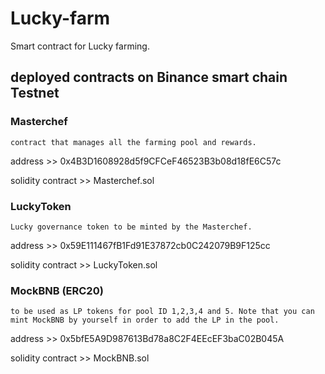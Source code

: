 # Lucky-farm

Smart contract for Lucky farming.

## deployed contracts on Binance smart chain Testnet

  ### Masterchef 
  
    contract that manages all the farming pool and rewards.
    
  address >> 0x4B3D1608928d5f9CFCeF46523B3b08d18fE6C57c
  
  solidity contract >> Masterchef.sol
  
  ### LuckyToken
  
    Lucky governance token to be minted by the Masterchef.
    
  address >> 0x59E111467fB1Fd91E37872cb0C242079B9F125cc
  
  solidity contract >> LuckyToken.sol
  
  ### MockBNB (ERC20) 
    
    to be used as LP tokens for pool ID 1,2,3,4 and 5. Note that you can mint MockBNB by yourself in order to add the LP in the pool.
    
  address >> 0x5bfE5A9D987613Bd78a8C2F4EEcEF3baC02B045A 
  
  solidity contract >> MockBNB.sol
  
  
  
